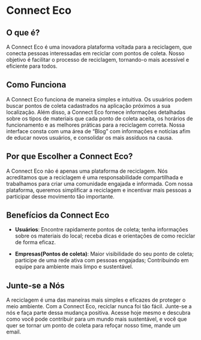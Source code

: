 # Connect Eco

## O que é?
A Connect Eco é uma inovadora plataforma voltada para a reciclagem, que conecta pessoas interessadas em reciclar com pontos de coleta. Nosso objetivo é facilitar o processo de reciclagem, tornando-o mais acessível e eficiente para todos.

## Como Funciona
A Connect Eco funciona de maneira simples e intuitiva. Os usuários podem buscar pontos de coleta cadastrados na aplicação próximos a sua localização. Além disso, a Connect Eco fornece informações detalhadas sobre os tipos de materiais que cada ponto de coleta aceita, os horários de funcionamento e as melhores práticas para a reciclagem correta. Nossa interface consta com uma área de “Blog” com informações e notícias afim de educar novos usuários, e consolidar os mais assíduos na causa.

## Por que Escolher a Connect Eco?
A Connect Eco não é apenas uma plataforma de reciclagem. Nós acreditamos que a reciclagem é uma responsabilidade compartilhada e trabalhamos para criar uma comunidade engajada e informada. Com nossa plataforma, queremos simplificar a reciclagem e incentivar mais pessoas a participar desse movimento tão importante.

## Benefícios da Connect Eco

- **Usuários**: Encontre rapidamente pontos de coleta; tenha informações sobre os materiais do local; receba dicas e orientações de como reciclar de forma eficaz.

- **Empresas(Pontos de coleta)**: Maior visibilidade do seu ponto de coleta; participe de uma rede ativa com pessoas engajadas; Contribuindo em equipe para ambiente mais limpo e sustentável.

## Junte-se a Nós
A reciclagem é uma das maneiras mais simples e eficazes de proteger o meio ambiente. Com a Connect Eco, reciclar nunca foi tão fácil. Junte-se a nós e faça parte dessa mudança positiva. Acesse hoje mesmo e descubra como você pode contribuir para um mundo mais sustentável, e você que quer se tornar um ponto de coleta para refoçar nosso time, mande um email.

